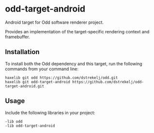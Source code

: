 # odd-target-android

Android target for Odd software renderer project.

Provides an implementation of the target-specific rendering context and framebuffer.

## Installation

To install both the Odd dependency and this target, run the following commands from your command line:

```
haxelib git odd https://github.com/dstrekelj/odd.git
haxelib git odd-target-android https://github.com/dstrekelj/odd-target-android.git
```

## Usage

Include the following libraries in your project:

```
-lib odd
-lib odd-target-android
```